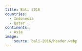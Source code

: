 ```yaml
---
title: Bali 2016
countries: 
  - Indonesia
  - Qatar
continents: 
  - Asia
image:
    source: bali-2016/header.webp
---
```

